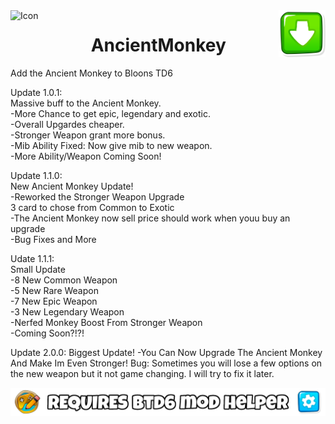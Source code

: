 <a href="https://github.com/lasgauti/AncientMonkey/releases/latest/download/AncientMonkey.dll">
    <img align="left" alt="Icon" height="90" src="Icon.png">
    <img align="right" alt="Download" height="75" src="https://raw.githubusercontent.com/gurrenm3/BTD-Mod-Helper/master/BloonsTD6%20Mod%20Helper/Resources/DownloadBtn.png">
</a>

<h1 align="center">AncientMonkey</h1>

Add the Ancient Monkey to Bloons TD6

Update 1.0.1:                                              
Massive buff to the Ancient Monkey.                                               
-More Chance to get epic, legendary and exotic.                                       
-Overall Upgardes cheaper.                                              
-Stronger Weapon grant more bonus.                                  
-Mib Ability Fixed: Now give mib to new weapon.                            
-More Ability/Weapon Coming Soon!     

Update 1.1.0:                                                  
New Ancient Monkey Update!                                  
-Reworked the Stronger Weapon Upgrade                                 
3 card to chose from Common to Exotic                                 
-The Ancient Monkey now sell price should work when youu buy an upgrade                                 
-Bug Fixes and More   

Udate 1.1.1:                                 
Small Update                                  
-8 New Common Weapon                                 
-5 New Rare Weapon                                 
-7 New Epic Weapon                                 
-3 New Legendary Weapon                                 
-Nerfed Monkey Boost From Stronger Weapon                                 
-Coming Soon?!?!       

Update 2.0.0: 
Biggest Update!
-You Can Now Upgrade The Ancient Monkey And Make Im Even Stronger!
Bug: Sometimes you will lose a few options on the new weapon but it not game changing. I will try to fix it later.

[![Requires BTD6 Mod Helper](https://raw.githubusercontent.com/gurrenm3/BTD-Mod-Helper/master/banner.png)](https://github.com/gurrenm3/BTD-Mod-Helper#readme)
